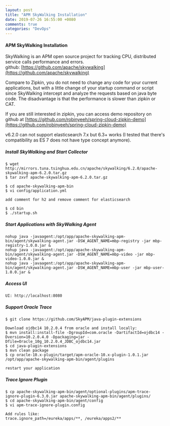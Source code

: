 ```yaml
---
layout: post
title: "APM SkyWalking Installation"
date: 2019-07-26 16:55:00 +0080
comments: true
categories: "DevOps"
---
```



#### APM SkyWalking Installation ####

SkyWalking is an APM open source project for tracking CPU, distributed service calls performance and errors.  
github: [https://github.com/apache/skywalking](https://github.com/apache/skywalking)

Compare to Zipkin, you do not need to change any code for your current applications, but with a little change of your startup command or script 
since SkyWalking intercept and analyze the requests based on java byte code. The disadvantage is that the performance is slower than zipkin or CAT. 

If you are still interested in zipkin, you can access demo repository on github at [https://github.com/robinyeeh/spring-cloud-zipkin-demo](https://github.com/robinyeeh/spring-cloud-zipkin-demo)

v6.2.0 can not support elasticsearch 7.x but 6.3+ works (I tested that there's compatibility as ES 7 does not have type concept anymore).

##### Install SkyWalking and Start Collector

```
$ wget http://mirrors.tuna.tsinghua.edu.cn/apache/skywalking/6.2.0/apache-skywalking-apm-6.2.0.tar.gz
$ tar zxvf apache-skywalking-apm-6.2.0.tar.gz

$ cd apache-skywalking-apm-bin
$ vi config/application.yml

add comment for h2 and remove comment for elasticsearch

$ cd bin
$ ./startup.sh
```

##### Start Applications with SkyWalking Agent
 
```
nohup java -javaagent:/opt/app/apache-skywalking-apm-bin/agent/skywalking-agent.jar -DSW_AGENT_NAME=mbp-registry -jar mbp-registry-1.0.0.jar &
nohup java -javaagent:/opt/app/apache-skywalking-apm-bin/agent/skywalking-agent.jar -DSW_AGENT_NAME=mbp-video -jar mbp-video-1.0.0.jar &
nohup java -javaagent:/opt/app/apache-skywalking-apm-bin/agent/skywalking-agent.jar -DSW_AGENT_NAME=mbp-user -jar mbp-user-1.0.0.jar &
```

##### Access UI

```
UI: http://localhost:8080
```

##### Support Oracle Trace

```
$ git clone https://github.com/SkyAPM/java-plugin-extensions

Download ojdbc14 10.2.0.4 from oracle and install locally:
$ mvn install:install-file -DgroupId=com.oracle -DartifactId=ojdbc14 -Dversion=10.2.0.4.0 -Dpackaging=jar -Dfile=Oracle_10g_10.2.0.4_JDBC_ojdbc14.jar
$ cd java-plugin-extensions
$ mvn clean package
$ cp oracle-10.x-plugin/target/apm-oracle-10.x-plugin-1.0.1.jar /opt/app/apache-skywalking-apm-bin/agent/plugins

restart your application
```

##### Trace Ignore Plugin

```
$ cp apache-skywalking-apm-bin/agent/optional-plugins/apm-trace-ignore-plugin-6.3.0.jar apache-skywalking-apm-bin/agent/plugins/
$ cd apache-skywalking-apm-bin/agent/config
$ vi apm-trace-ignore-plugin.config

Add rules like:
trace.ignore_path=/eureka/apps/**, /eureka/apps2/**
```

